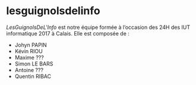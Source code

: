 # lesguignolsdelinfo
*LesGuignolsDeL'Info* est notre équipe formée à l’occasion des 24H des IUT informatique 2017 à
Calais. Elle est composée de :

* Johyn PAPIN
* Kévin RIOU
* Maxime ???
* Simon LE BARS
* Antoine ???
* Quentin RIBAC

